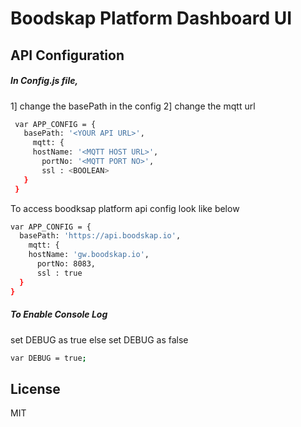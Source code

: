 # Boodskap Platform Dashboard UI

## API Configuration

 ##### In Config.js file,


 1] change the basePath in the config
 2] change the mqtt url
```sh
 var APP_CONFIG = {
   basePath: '<YOUR API URL>',
     mqtt: {
     hostName: '<MQTT HOST URL>',
       portNo: '<MQTT PORT NO>',
       ssl : <BOOLEAN>
   }
 }
```

 To access boodksap platform api config look like below
 ```sh
 var APP_CONFIG = {
   basePath: 'https://api.boodskap.io',
     mqtt: {
     hostName: 'gw.boodskap.io',
       portNo: 8083,
       ssl : true
   }
 }
```
##### To Enable Console Log
 set DEBUG as true else set DEBUG as false
 ```sh
 var DEBUG = true;
```

License
----

MIT

